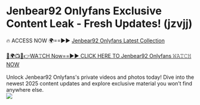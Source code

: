 # Jenbear92 Onlyfans Exclusive Content Leak - Fresh Updates! (jzvjj)

🔥 ACCESS NOW 🌍==►► <a href="https://tinyurl.com/kvy9nzfs" rel="nofollow">Jenbear92 Onlyfans Latest Collection</a>
<br><br>
[🔴🌍📺📱👉WA𝚃CH Now==►► CLICK HERE TO Jenbear92 Onlyfans 𝚆𝙰𝚃𝙲𝙷 NOW](https://tinyurl.com/kvy9nzfs)
<br><br>
Unlock Jenbear92 Onlyfans's private videos and photos today! Dive into the newest 2025 content updates and explore exclusive material you won’t find anywhere else.
<br>
<a href="https://tinyurl.com/kvy9nzfs" rel="nofollow" data-target="animated-image.originalLink"><img src="https://camo.githubusercontent.com/8a4f000d20f83aca3bf7ec5f350d767afa0574a8a352519fd8cfa583a6f93a33/68747470733a2f2f692e696d6775722e636f6d2f644a486b345a712e676966" data-canonical-src="https://i.imgur.com/dJHk4Zq.gif" style="max-width: 100%; display: inline-block;" data-target="animated-image.originalImage"></a>
<br>
